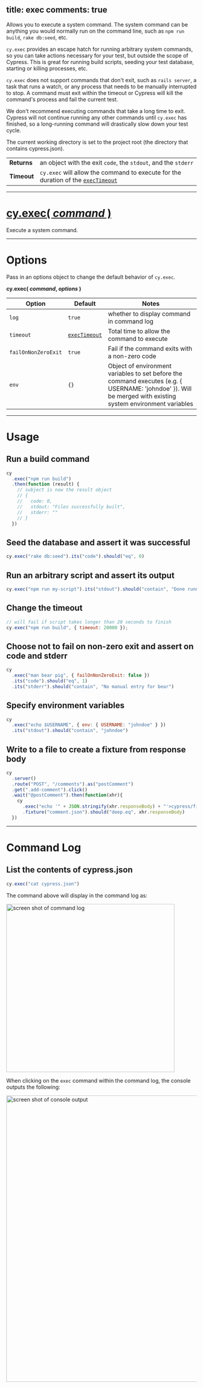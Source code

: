title: exec
comments: true
---

Allows you to execute a system command. The system command can be anything you would normally run on the command line, such as `npm run build`, `rake db:seed`, etc.

`cy.exec` provides an escape hatch for running arbitrary system commands, so you can take actions necessary for your test, but outside the scope of Cypress. This is great for running build scripts, seeding your test database, starting or killing processes, etc.

`cy.exec` does not support commands that don't exit, such as `rails server`, a task that runs a watch, or any process that needs to be manually interrupted to stop. A command must exit within the timeout or Cypress will kill the command's process and fail the current test.

We don't recommend executing commands that take a long time to exit. Cypress will not continue running any other commands until `cy.exec` has finished, so a long-running command will drastically slow down your test cycle.

The current working directory is set to the project root (the directory that contains cypress.json).

| | |
|--- | --- |
| **Returns** | an object with the exit `code`, the `stdout`, and the `stderr` |
| **Timeout** | `cy.exec` will allow the command to execute for the duration of the [`execTimeout`](https://on.cypress.io/guides/configuration#section-timeouts) |

***

# [cy.exec( *command* )](#section-command-usage)

Execute a system command.

***

# Options

Pass in an options object to change the default behavior of `cy.exec`.

**cy.exec( *command*, *options* )**

Option | Default | Notes
--- | --- | ---
`log` | `true` | whether to display command in command log
`timeout` | [`execTimeout`](https://on.cypress.io/guides/configuration#section-timeouts) | Total time to allow the command to execute
`failOnNonZeroExit` | `true` | Fail if the command exits with a non-zero code
`env` | `{}` | Object of environment variables to set before the command executes (e.g. { USERNAME: 'johndoe' }). Will be merged with existing system environment variables

***

# Usage

## Run a build command

```javascript
cy
  .exec("npm run build")
  .then(function (result) {
    // subject is now the result object
    // {
    //   code: 0,
    //   stdout: "Files successfully built",
    //   stderr: ""
    // }
  })
```

## Seed the database and assert it was successful

```javascript
cy.exec("rake db:seed").its("code").should("eq", 0)
```

## Run an arbitrary script and assert its output

```javascript
cy.exec("npm run my-script").its("stdout").should("contain", "Done running the script")
```

## Change the timeout

```javascript
// will fail if script takes longer than 20 seconds to finish
cy.exec("npm run build", { timeout: 20000 });
```

## Choose not to fail on non-zero exit and assert on code and stderr

```javascript
cy
  .exec("man bear pig", { failOnNonZeroExit: false })
  .its("code").should("eq", 1)
  .its("stderr").should("contain", "No manual entry for bear")
```

## Specify environment variables

```javascript
cy
  .exec("echo $USERNAME", { env: { USERNAME: "johndoe" } })
  .its("stdout").should("contain", "johndoe")
```

## Write to a file to create a fixture from response body
```javascript
cy
  .server()
  .route("POST", "/comments").as("postComment")
  .get(".add-comment").click()
  .wait("@postComment").then(function(xhr){
    cy
      .exec("echo '" + JSON.stringify(xhr.responseBody) + "'>cypress/fixtures/comment.json")
      .fixture("comment.json").should("deep.eq", xhr.responseBody)
  })
```

***

# Command Log

## List the contents of cypress.json

```javascript
cy.exec("cat cypress.json")
```

The command above will display in the command log as:

<img width="445" alt="screen shot of command log" src="https://cloud.githubusercontent.com/assets/1157043/15369507/e03a7eca-1d00-11e6-8558-396d8c9b6d98.png">

When clicking on the `exec` command within the command log, the console outputs the following:

<img width="758" alt="screen shot of console output" src="https://cloud.githubusercontent.com/assets/1157043/15969867/e3ab646e-2eff-11e6-9199-987ca2f74025.png">
